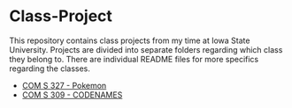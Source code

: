 # Class-Project

This repository contains class projects from my time at Iowa State University. Projects are divided into separate folders regarding which class they belong to. There are individual README files for more specifics regarding the classes.

- [COM S 327 - Pokemon](https://github.com/dbooth05/Class-Project/tree/main/COMS%20327)
- [COM S 309 - CODENAMES](https://github.com/dbooth05/Codename-Codenames)
